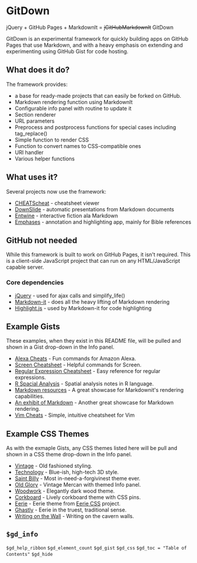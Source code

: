 # GitDown
jQuery + GitHub Pages + MarkdownIt = ~~jGitHubMarkdownIt~~ GitDown

GitDown is an experimental framework for quickly building apps on GitHub Pages that use Markdown, and with a heavy emphasis on extending and experimenting using GitHub Gist for code hosting.

## What does it do?
The framework provides:
- a base for ready-made projects that can easily be forked on GitHub.
- Markdown rendering function using MarkdownIt
- Configurable info panel with routine to update it
- Section renderer
- URL parameters
- Preprocess and postprocess functions for special cases including tag_replace()
- Simple function to render CSS
- Function to convert names to CSS-compatible ones
- URI handler
- Various helper functions

## What uses it?
Several projects now use the framework:
- [CHEATScheat](https://ugotsta.github.io/cheats/) - cheatsheet viewer
- [DownSlide](https://ugotsta.github.io/downslide/) - automatic presentations from Markdown documents
- [Entwine](https://ugotsta.github.io/entwine/) - interactive fiction ala Markdown
- [Emphases](https://ugotsta.github.io/emphases/) - annotation and highlighting app, mainly for Bible references

## GitHub not needed
While this framework is built to work on GitHub Pages, it isn't required. This is a client-side JavaScript project that can run on any HTML/JavaScript capable server.

### Core dependencies
- [jQuery](https://jquery.com/) - used for ajax calls and simplify_life()
- [Markdown-it](https://markdown-it.github.io/) - does all the heavy lifting of Markdown rendering
- [Highlight.js](https://highlightjs.org/) - used by Markdown-it for code highlighting

## Example Gists
These examples, when they exist in this README file, will be pulled and shown in a Gist drop-down in the Info panel. <!-- This should <script src"http://google'.com"></script>be converted to html comment -->
- [Alexa Cheats](?gist=2a06603706fd7c2eb5c93f34ed316354) - Fun commands for Amazon Alexa.
- [Screen Cheatsheet](?gist=af918e1618682638aa82) - Helpful commands for Screen.
- [Regular Expression Cheatsheet](?gist=3893f6ac9447f7ee27fe) - Easy reference for regular expressions.
- [R Spacial Analysis](?gist=fc661f26ef51eae6377b) - Spatial analysis notes in R language.
- [Markdown resources](?gist=eba62d45c82d0767a5a0) - A great showcase for Markdownit's rendering capabilities.
- [An exhibit of Markdown](?gist=deb74713e6aff8fdfce2) - Another great showcase for Markdown rendering.
- [Vim Cheats](?gist=c002acb756d5cf09b1ad98494a81baa3) - Simple, intuitive cheatsheet for Vim

## Example CSS Themes
As with the exmaple Gists, any CSS themes listed here will be pull and shown in a CSS theme drop-down in the Info panel.
- [Vintage](?css=686ce03846004fd858579392ca0db2c1) - Old fashioned styling.
- [Technology](?css=adc373c2d5a5d2b07821686e93a9630b) - Blue-ish, high-tech 3D style.
- [Saint Billy](?css=76c39d26b1b44e07bd7a783311caded8) - Most in-need-a-forgivinest theme ever.
- [Old Glory](?css=43bff1c9c6ae8a829f67bd707ee8f142) - Vintage Mercan with themed Info panel.
- [Woodwork](?css=c604615983fc6cdd5ebdbdd053800298) - Elegantly dark wood theme.
- [Corkboard](?css=ada930f9dae1d0a8d95f41cb7a56d658) - Lively corkboard theme with CSS pins.
- [Eerie](?css=7ac556b27c2cd34b00aa59e0d3621dea) - Eerie theme from [Eerie CSS](https://ugotsta.github.io/eerie-css/) project.
- [Ghastly](?css=d1a6d5621b883bf6af886855d853d502) - Eerie in the truest, traditional sense.
- [Writing on the Wall](?css=241b47680c730c7162cb5f82d6d788fa) - Writing on the cavern walls.

## `$gd_info`
`$gd_help_ribbon`
`$gd_element_count`
`$gd_gist`
`$gd_css`
`$gd_toc = "Table of Contents"`
`$gd_hide`

